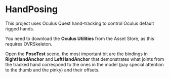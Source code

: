 # HandPosing
This project uses Oculus Quest hand-tracking to control Oculus default rigged hands.

You need to download the **Oculus Utilities** from the Asset Store, as this requires OVRSkeleton.

Open the **PoseTest** scene, the most important bit are the bindings in **RightHandAnchor** and **LeftHandAnchor** that demonstrates what joints from the tracked hand correspond to the ones in the model (pay special attention to the thumb and the pinky) and their offsets.
